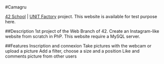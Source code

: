 #Camagru

[42 School](http://www.42.fr/) | [UNIT Factory](https://unit.ua/) project.
This website is available for test purpose here.

##Description
1st project of the Web Branch of 42. Create an Instagram-like website from scratch in PhP. This website require a MySQL server.

##Features
Inscription and connexion
Take pictures with the webcam or upload a picture
Add a filter, choose a size and a position
Like and comments picture from other users